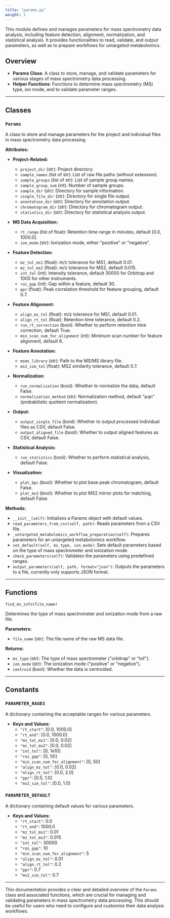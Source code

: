 ```yaml
---
title: "params.py"
weight: 1
---
```


This module defines and manages parameters for mass spectrometry data analysis, including feature detection, alignment, normalization, and statistical analysis. It provides functionalities to read, validate, and output parameters, as well as to prepare workflows for untargeted metabolomics.

## Overview

- **Params Class**: A class to store, manage, and validate parameters for various stages of mass spectrometry data processing.
- **Helper Functions**: Functions to determine mass spectrometry (MS) type, ion mode, and to validate parameter ranges.

---

## Classes

### `Params`

A class to store and manage parameters for the project and individual files in mass spectrometry data processing.

**Attributes:**

- **Project-Related:**

  - `project_dir` (str): Project directory.
  - `sample_names` (list of str): List of raw file paths (without extension).
  - `sample_groups` (list of str): List of sample group names.
  - `sample_group_num` (int): Number of sample groups.
  - `sample_dir` (str): Directory for sample information.
  - `single_file_dir` (str): Directory for single file output.
  - `annotation_dir` (str): Directory for annotation output.
  - `chromatogram_dir` (str): Directory for chromatogram output.
  - `statistics_dir` (str): Directory for statistical analysis output.

- **MS Data Acquisition:**

  - `rt_range` (list of float): Retention time range in minutes, default [0.0, 1000.0].
  - `ion_mode` (str): Ionization mode, either "positive" or "negative".

- **Feature Detection:**

  - `mz_tol_ms1` (float): m/z tolerance for MS1, default 0.01.
  - `mz_tol_ms2` (float): m/z tolerance for MS2, default 0.015.
  - `int_tol` (int): Intensity tolerance, default 30000 for Orbitrap and 1000 for other instruments.
  - `roi_gap` (int): Gap within a feature, default 30.
  - `ppr` (float): Peak correlation threshold for feature grouping, default 0.7.

- **Feature Alignment:**

  - `align_mz_tol` (float): m/z tolerance for MS1, default 0.01.
  - `align_rt_tol` (float): Retention time tolerance, default 0.2.
  - `run_rt_correction` (bool): Whether to perform retention time correction, default True.
  - `min_scan_num_for_alignment` (int): Minimum scan number for feature alignment, default 6.

- **Feature Annotation:**

  - `msms_library` (str): Path to the MS/MS library file.
  - `ms2_sim_tol` (float): MS2 similarity tolerance, default 0.7.

- **Normalization:**

  - `run_normalization` (bool): Whether to normalize the data, default False.
  - `normalization_method` (str): Normalization method, default "pqn" (probabilistic quotient normalization).

- **Output:**

  - `output_single_file` (bool): Whether to output processed individual files as CSV, default False.
  - `output_aligned_file` (bool): Whether to output aligned features as CSV, default False.

- **Statistical Analysis:**

  - `run_statistics` (bool): Whether to perform statistical analysis, default False.

- **Visualization:**
  - `plot_bpc` (bool): Whether to plot base peak chromatogram, default False.
  - `plot_ms2` (bool): Whether to plot MS2 mirror plots for matching, default False.

**Methods:**

- `__init__(self)`: Initializes a Params object with default values.
- `read_parameters_from_csv(self, path)`: Reads parameters from a CSV file.
- `_untargeted_metabolomics_workflow_preparation(self)`: Prepares parameters for an untargeted metabolomics workflow.
- `set_default(self, ms_type, ion_mode)`: Sets default parameters based on the type of mass spectrometer and ionization mode.
- `check_parameters(self)`: Validates the parameters using predefined ranges.
- `output_parameters(self, path, format="json")`: Outputs the parameters to a file, currently only supports JSON format.

---

## Functions

`find_ms_info(file_name)`

Determines the type of mass spectrometer and ionization mode from a raw file.

**Parameters:**

- `file_name` (str): The file name of the raw MS data file.

**Returns:**

- `ms_type` (str): The type of mass spectrometer ("orbitrap" or "tof").
- `ion_mode` (str): The ionization mode ("positive" or "negative").
- `centroid` (bool): Whether the data is centroided.

---

## Constants

### `PARAMETER_RAGES`

A dictionary containing the acceptable ranges for various parameters.

- **Keys and Values:**
  - `"rt_start"`: [0.0, 1000.0]
  - `"rt_end"`: [0.0, 1000.0]
  - `"mz_tol_ms1"`: [0.0, 0.02]
  - `"mz_tol_ms2"`: [0.0, 0.02]
  - `"int_tol"`: [0, 1e10]
  - `"roi_gap"`: [0, 50]
  - `"min_scan_num_for_alignment"`: [0, 50]
  - `"align_mz_tol"`: [0.0, 0.02]
  - `"align_rt_tol"`: [0.0, 2.0]
  - `"ppr"`: [0.5, 1.0]
  - `"ms2_sim_tol"`: [0.0, 1.0]

### `PARAMETER_DEFAULT`

A dictionary containing default values for various parameters.

- **Keys and Values:**
  - `"rt_start"`: 0.0
  - `"rt_end"`: 1000.0
  - `"mz_tol_ms1"`: 0.01
  - `"mz_tol_ms2"`: 0.015
  - `"int_tol"`: 30000
  - `"roi_gap"`: 10
  - `"min_scan_num_for_alignment"`: 5
  - `"align_mz_tol"`: 0.01
  - `"align_rt_tol"`: 0.2
  - `"ppr"`: 0.7
  - `"ms2_sim_tol"`: 0.7

---

This documentation provides a clear and detailed overview of the `Params` class and associated functions, which are crucial for managing and validating parameters in mass spectrometry data processing. This should be useful for users who need to configure and customize their data analysis workflows.

